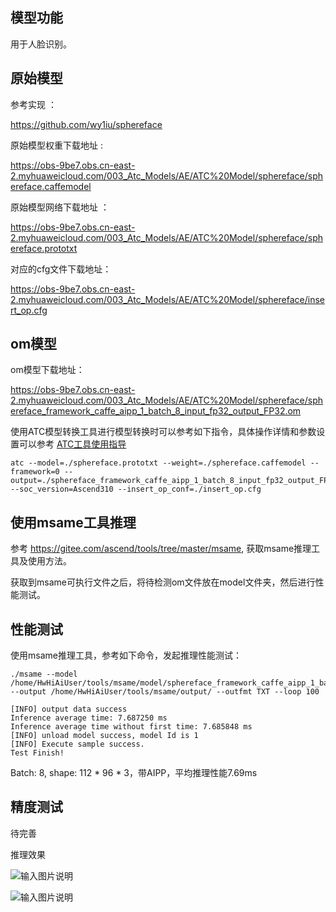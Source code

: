 ## 模型功能

用于人脸识别。

## 原始模型

参考实现 ：

https://github.com/wy1iu/sphereface

原始模型权重下载地址 :

https://obs-9be7.obs.cn-east-2.myhuaweicloud.com/003_Atc_Models/AE/ATC%20Model/sphereface/sphereface.caffemodel

原始模型网络下载地址 ：

https://obs-9be7.obs.cn-east-2.myhuaweicloud.com/003_Atc_Models/AE/ATC%20Model/sphereface/sphereface.prototxt

对应的cfg文件下载地址：

https://obs-9be7.obs.cn-east-2.myhuaweicloud.com/003_Atc_Models/AE/ATC%20Model/sphereface/insert_op.cfg


## om模型

om模型下载地址：

https://obs-9be7.obs.cn-east-2.myhuaweicloud.com/003_Atc_Models/AE/ATC%20Model/sphereface/sphereface_framework_caffe_aipp_1_batch_8_input_fp32_output_FP32.om

使用ATC模型转换工具进行模型转换时可以参考如下指令，具体操作详情和参数设置可以参考  [ATC工具使用指导](https://support.huaweicloud.com/ti-atc-A200dk_3000/altasatc_16_002.html) 

```
atc --model=./sphereface.prototxt --weight=./sphereface.caffemodel --framework=0 --output=./sphereface_framework_caffe_aipp_1_batch_8_input_fp32_output_FP32 --soc_version=Ascend310 --insert_op_conf=./insert_op.cfg
```

## 使用msame工具推理

参考 https://gitee.com/ascend/tools/tree/master/msame, 获取msame推理工具及使用方法。

获取到msame可执行文件之后，将待检测om文件放在model文件夹，然后进行性能测试。

## 性能测试

使用msame推理工具，参考如下命令，发起推理性能测试： 

```
./msame --model /home/HwHiAiUser/tools/msame/model/sphereface_framework_caffe_aipp_1_batch_8_input_fp32_output_FP32.om --output /home/HwHiAiUser/tools/msame/output/ --outfmt TXT --loop 100
```

```
[INFO] output data success
Inference average time: 7.687250 ms
Inference average time without first time: 7.685848 ms
[INFO] unload model success, model Id is 1
[INFO] Execute sample success.
Test Finish!
```

Batch: 8, shape: 112 * 96 * 3，带AIPP，平均推理性能7.69ms

## 精度测试

待完善

推理效果

![输入图片说明](https://images.gitee.com/uploads/images/2020/1116/155901_c524d075_8113712.png "2.png")

![输入图片说明](https://images.gitee.com/uploads/images/2020/1116/155916_32ff2587_8113712.png "1.PNG")

